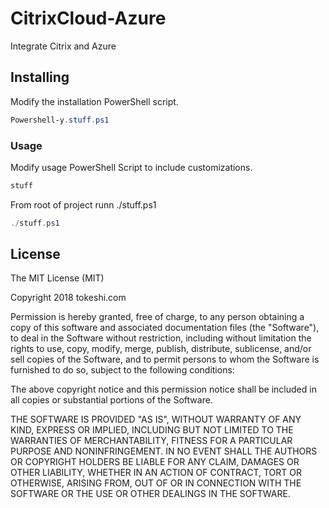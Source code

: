 # CitrixCloud-Azure
Integrate Citrix and Azure

## Installing
Modify the installation PowerShell script.
```PowerShell
Powershell-y.stuff.ps1
```

### Usage
Modify usage PowerShell Script to include customizations.
```PowerShell
stuff
```
From root of project runn ./stuff.ps1
```PowerShell
./stuff.ps1
```

## License

The MIT License (MIT)

Copyright 2018 tokeshi.com

Permission is hereby granted, free of charge, to any person obtaining a copy
of this software and associated documentation files (the "Software"), to deal
in the Software without restriction, including without limitation the rights
to use, copy, modify, merge, publish, distribute, sublicense, and/or sell
copies of the Software, and to permit persons to whom the Software is
furnished to do so, subject to the following conditions:

The above copyright notice and this permission notice shall be included in
all copies or substantial portions of the Software.

THE SOFTWARE IS PROVIDED "AS IS", WITHOUT WARRANTY OF ANY KIND, EXPRESS OR
IMPLIED, INCLUDING BUT NOT LIMITED TO THE WARRANTIES OF MERCHANTABILITY,
FITNESS FOR A PARTICULAR PURPOSE AND NONINFRINGEMENT. IN NO EVENT SHALL THE
AUTHORS OR COPYRIGHT HOLDERS BE LIABLE FOR ANY CLAIM, DAMAGES OR OTHER
LIABILITY, WHETHER IN AN ACTION OF CONTRACT, TORT OR OTHERWISE, ARISING FROM,
OUT OF OR IN CONNECTION WITH THE SOFTWARE OR THE USE OR OTHER DEALINGS IN
THE SOFTWARE.
